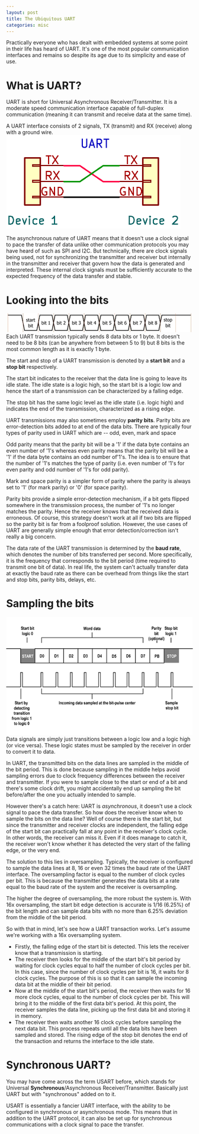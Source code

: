 ```yaml
---
layout: post
title: The Ubiquitous UART
categories: misc
---
```


Practically everyone who has dealt with embedded systems at some point in their life has heard of UART. It's one of the most popular communication interfaces and remains so despite its age due to its simplicity and ease of use.

# What is UART?
UART is short for Universal Asynchronous Receiver/Transmitter. It is a moderate speed communication interface capable of full-duplex communication (meaning it can transmit and receive data at the same time). 

A UART interface consists of 2 signals, TX (transmit) and RX (receive) along with a ground wire. 
![image](/assets/UART.webp)

The asynchronous nature of UART means that it doesn't use a clock signal to pace the transfer of data unlike other communication protocols you may have heard of such as SPI and I2C. But technically, there are clock signals being used, not for synchronizing the transmitter and receiver but internally in the transmitter and receiver that govern how the data is generated and interpreted. These internal clock signals must be sufficiently accurate to the expected frequency of the data transfer and stable. 

# Looking into the bits
![image](/assets/uart_bit.webp)
Each UART transmission typically sends 8 data bits or 1 byte. It doesn't need to be 8 bits (can be anywhere from between 5 to 9) but 8 bits is the most common length as it is exactly 1 byte.

The start and stop of a UART transmission is denoted by a **start bit** and a **stop bit** respectively. 

The start bit indicates to the receiver that the data line is going to leave its idle state. The idle state is a logic high, so the start bit is a logic low and hence the start of a transmission can be characterized by a falling edge. 

The stop bit has the same logic level as the idle state (i.e. logic high) and indicates the end of the transmission, characterized as a rising edge.

UART transmissions may also sometimes employ **parity bits**. Parity bits are error-detection bits added to at end of the data bits. There are typically four types of parity used in UART which are -- odd, even, mark and space

Odd parity means that the parity bit will be a '1' if the data byte contains an even number of '1's whereas even parity means that the parity bit will be a '1' if the data byte contains an odd number of'1's. The idea is to ensure that the number of '1's matches the type of parity (i.e. even number of '1's for even parity and odd number of '1's for odd parity). 

Mark and space parity is a simpler form of parity where the parity is always set to '1' (for mark parity) or '0' (for space parity).

Parity bits provide a simple error-detection mechanism, if a bit gets flipped somewhere in the transmission process, the number of '1's no longer matches the parity. Hence the receiver knows that the received data is erroneous. Of course, this strategy doesn't work at all if two bits are flipped so the parity bit is far from a foolproof solution. However, the use cases of UART are generally simple enough that error detection/correction isn't really a big concern.

The data rate of the UART transmission is determined by the **baud rate**, which denotes the number of bits transferred per second. More specifically, it is the frequency that corresponds to the bit period (time required to transmit one bit of data). In real life, the system can't actually transfer data at exactly the baud rate as there can be overhead from things like the start and stop bits, parity bits, delays, etc. 

# Sampling the bits
![image](/assets/uart_sample.png)
Data signals are simply just transitions between a logic low and a logic high (or vice versa). These logic states must be sampled by the receiver in order to convert it to data. 

In UART, the transmitted bits on the data lines are sampled in the middle of the bit period. This is done because sampling in the middle helps avoid sampling errors due to clock frequency differences between the receiver and transmitter. If you were to sample close to the start or end of a bit and there's some clock drift, you might accidentally end up sampling the bit before/after the one you actually intended to sample. 

However there's a catch here: UART is *asynchronous*, it doesn't use a clock signal to pace the data transfer. So how does the receiver know when to sample the bits on the data line? Well of course there is the start bit, but since the transmitter and receiver clocks are independent, the falling edge of the start bit can practically fall at any point in the receiver's clock cycle. In other words, the receiver can miss it. Even if it does manage to catch it, the receiver won't know whether it has detected the very start of the falling edge, or the very end. 

The solution to this lies in oversampling. Typically, the receiver is configured to sample the data lines at 8, 16 or even 32 times the baud rate of the UART interface. The oversampling factor is equal to the number of clock cycles per bit. This is because the transmitter generates the data bits at a rate equal to the baud rate of the system and the receiver is oversampling. 

The higher the degree of oversampling, the more robust the system is. With 16x oversampling, the start bit edge detection is accurate is 1/16 (6.25%) of the bit length and can sample data bits with no more than 6.25% deviation from the middle of the bit period. 

So with that in mind, let's see how a UART transaction works. Let's assume we're working with a 16x oversampling system. 
- Firstly, the falling edge of the start bit is detected. This lets the receiver know that a transmission is starting. 
- The receiver then looks for the middle of the start bit's bit period by waiting for clock cycles equal to half the number of clock cycles per bit. In this case, since the number of clock cycles per bit is 16, it waits for 8 clock cycles. The purpose of this is so that it can sample the incoming data bit at the middle of their bit period. 
- Now at the middle of the start bit's period, the receiver then waits for 16 more clock cycles, equal to the number of clock cycles per bit. This will bring it to the middle of the first data bit's period. At this point, the receiver samples the data line, picking up the first data bit and storing it in memory. 
- The receiver then waits another 16 clock cycles before sampling the next data bit. This process repeats until all the data bits have been sampled and stored. The rising edge of the stop bit denotes the end of the transaction and returns the interface to the idle state. 

# Synchronous UART?
You may have come across the term USART before, which stands for Universal **Synchronous**/Asynchronous Receiver/Transmitter. Basically just UART but with "synchronous" added on to it. 

USART is essentially a fancier UART interface, with the ability to be configured in synchronous or asynchronous mode. This means that in addition to the UART protocol, it can also be set up for synchronous communications with a clock signal to pace the transfer. 